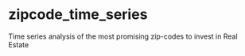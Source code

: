 # zipcode_time_series
Time series analysis of the most promising zip-codes to invest in Real Estate
